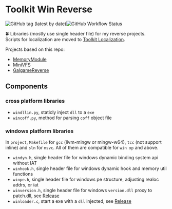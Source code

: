 # Toolkit Win Reverse

![GitHub tag (latest by date)](https://img.shields.io/github/v/tag/yurisizuku/toolkit-WinReverse?color=green&label=WinReverse)![GitHub Workflow Status](https://img.shields.io/github/actions/workflow/status/YuriSizuku/toolkit-WinReverse/build.yml?label=build)  

🍀 Libraries (mostly use single header file) for my reverse projects.  
Scripts for localization are moved to [Toolkit Localization](https://github.com/YuriSizuku/toolkit-Localization).  

Projects based on this repo:  

- [MemoryModule](https://github.com/YuriSizuku/win-MemoryModule)  
- [MiniVFS](https://github.com/YuriSizuku/win-MemoryVFS)
- [GalgameReverse](https://github.com/YuriSizuku/GalgameReverse)  

## Components

### cross platform libraries  

- `windllin.py`, staticly inject `dll` to a `exe`  
- `wincoff.py`, method for parsing `coff` object file  

### windows platform libraries

In `project`,  `Makefile` for `gcc` (llvm-mingw or mingw-w64), `tcc` (not support inline) and `sln` for `msvc`.  All of them are compatible for `win xp` and above.  

- `windyn.h`, single header file for windows dynamic binding system api without IAT
- `winhook.h`,  single header file for windows dynamic hook and memory util functions
- `winpe.h`, single header file for windows pe structure, adjusting realoc addrs, or iat
- `winversion.h`, single header file for windows `version.dll` proxy to patch.dll, see [Release](https://github.com/YuriSizuku/toolkit-WinReverse/releases)
- `winloader.c`, start a exe with a `dll` injected, see [Release](https://github.com/YuriSizuku/toolkit-WinReverse/releases)  
